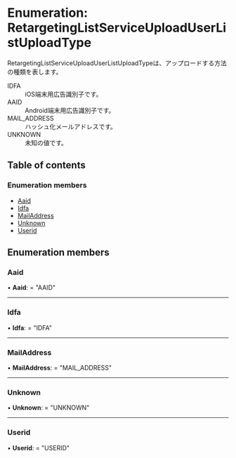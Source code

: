 # Enumeration: RetargetingListServiceUploadUserListUploadType


<div lang=\"ja\">RetargetingListServiceUploadUserListUploadTypeは、アップロードする方法の種類を表します。</div>  <dl class=term>   <dt class=\"term__item\">IDFA</dt>   <dd class=\"term__desc\"><span lang=\"ja\">iOS端末用広告識別子です。</span></li>   <dt class=\"term__item\">AAID</dt>   <dd class=\"term__desc\"><span lang=\"ja\">Android端末用広告識別子です。</span></li>   <dt class=\"term__item\">MAIL_ADDRESS</dt>   <dd class=\"term__desc\"><span lang=\"ja\">ハッシュ化メールアドレスです。</span></li>   <dt class=\"term__item\">UNKNOWN</dt>   <dd class=\"term__desc\"><span lang=\"ja\">未知の値です。</span></dd> </dl>

## Table of contents

### Enumeration members

- [Aaid](retargetinglistserviceuploaduserlistuploadtype.md#aaid)
- [Idfa](retargetinglistserviceuploaduserlistuploadtype.md#idfa)
- [MailAddress](retargetinglistserviceuploaduserlistuploadtype.md#mailaddress)
- [Unknown](retargetinglistserviceuploaduserlistuploadtype.md#unknown)
- [Userid](retargetinglistserviceuploaduserlistuploadtype.md#userid)

## Enumeration members

### Aaid

• **Aaid**: = "AAID"

___

### Idfa

• **Idfa**: = "IDFA"

___

### MailAddress

• **MailAddress**: = "MAIL\_ADDRESS"

___

### Unknown

• **Unknown**: = "UNKNOWN"

___

### Userid

• **Userid**: = "USERID"
